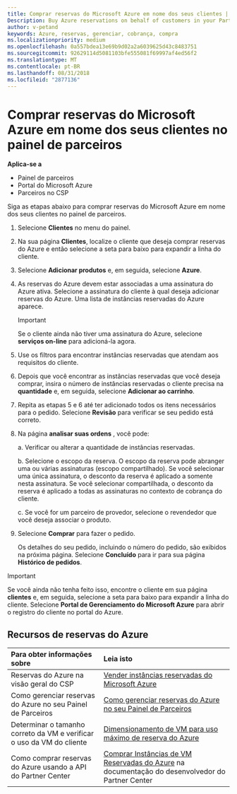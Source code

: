 ```yaml
---
title: Comprar reservas do Microsoft Azure em nome dos seus clientes | Partner Center
Description: Buy Azure reservations on behalf of customers in your Partner Dashboard.
author: v-petand
keywords: Azure, reservas, gerenciar, cobrança, compra
ms.localizationpriority: medium
ms.openlocfilehash: 0a557bdea13e69b9d02a2a6039625d43c8483751
ms.sourcegitcommit: 92629114d5081103bfe555081f69997af4ed56f2
ms.translationtype: MT
ms.contentlocale: pt-BR
ms.lasthandoff: 08/31/2018
ms.locfileid: "2877136"
---
```

# <a name="buy-microsoft-azure-reservations-on-behalf-of-your-customers-in-the-partner-dashboard"></a>Comprar reservas do Microsoft Azure em nome dos seus clientes no painel de parceiros 

**Aplica-se a**

-  Painel de parceiros
-  Portal do Microsoft Azure
-  Parceiros no CSP

Siga as etapas abaixo para comprar reservas do Microsoft Azure em nome dos seus clientes no painel de parceiros.

1. Selecione **Clientes** no menu do painel.  

2. Na sua página **Clientes**, localize o cliente que deseja comprar reservas do Azure e então selecione a seta para baixo para expandir a linha do cliente.  

3. Selecione **Adicionar produtos** e, em seguida, selecione **Azure**. 
    
4. As reservas do Azure devem estar associadas a uma assinatura do Azure ativa. Selecione a assinatura do cliente à qual deseja adicionar reservas do Azure. Uma lista de instâncias reservadas do Azure aparece. 

    >[!IMPORTANT] 
    >Se o cliente ainda não tiver uma assinatura do Azure, selecione **serviços on-line** para adicioná-la agora. 

5. Use os filtros para encontrar instâncias reservadas que atendam aos requisitos do cliente.  

6. Depois que você encontrar as instâncias reservadas que você deseja comprar, insira o número de instâncias reservadas o cliente precisa na **quantidade** e, em seguida, selecione **Adicionar ao carrinho**.  

7. Repita as etapas 5 e 6 até ter adicionado todos os itens necessários para o pedido. Selecione **Revisão** para verificar se seu pedido está correto.  

8. Na página **analisar suas ordens** , você pode: 

    a. Verificar ou alterar a quantidade de instâncias reservadas.

    b. Selecione o escopo da reserva. O escopo da reserva pode abranger uma ou várias assinaturas (escopo compartilhado). Se você selecionar uma única assinatura, o desconto da reserva é aplicado a somente nesta assinatura. Se você selecionar compartilhada, o desconto da reserva é aplicado a todas as assinaturas no contexto de cobrança do cliente. 

    c. Se você for um parceiro de provedor, selecione o revendedor que você deseja associar o produto.

9. Selecione **Comprar** para fazer o pedido. 

    Os detalhes do seu pedido, incluindo o número do pedido, são exibidos na próxima página. Selecione **Concluído** para ir para sua página **Histórico de pedidos**. 

>[!IMPORTANT]
>Se você ainda não tenha feito isso, encontre o cliente em sua página **clientes** e, em seguida, selecione a seta para baixo para expandir a linha do cliente. Selecione **Portal de Gerenciamento do Microsoft Azure** para abrir o registro do cliente no portal do Azure.

## <a name="azure-reservations-resources"></a>Recursos de reservas do Azure
|**Para obter informações sobre**   |**Leia isto**    |
|:-----------------------------|:-----------------|
|Reservas do Azure na visão geral do CSP  | [Vender instâncias reservadas do Microsoft Azure](azure-reservations.md) |
|Como gerenciar reservas do Azure no seu Painel de Parceiros | [Como gerenciar reservas do Azure no seu Painel de Parceiros](azure-reservations-manage.md)
|Determinar o tamanho correto da VM e verificar o uso da VM do cliente   |[Dimensionamento de VM para uso máximo de reserva do Azure](azure-usage.md)   |
|Como comprar reservas do Azure usando a API do Partner Center | [Comprar Instâncias de VM Reservadas do Azure](https://docs.microsoft.com/partner-center/develop/purchase-azure-reservations) na documentação do desenvolvedor do Partner Center

 


 

